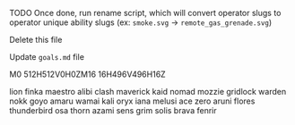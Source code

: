 TODO
Once done, run rename script, which will convert operator slugs to operator unique ability slugs (ex: `smoke.svg` -> `remote_gas_grenade.svg`)

Delete this file

Update `goals.md` file

M0 512H512V0H0ZM16 16H496V496H16Z

lion
finka
maestro
alibi
clash
maverick
kaid
nomad
mozzie
gridlock
warden
nokk
goyo
amaru
wamai
kali
oryx
iana
melusi
ace
zero
aruni
flores
thunderbird
osa
thorn
azami
sens
grim
solis
brava
fenrir
